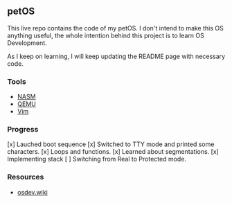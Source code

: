 ## petOS

This live repo contains the code of my petOS. I don't intend to make this OS anything useful, the whole intention behind this project is to learn OS Development.

As I keep on learning, I will keep updating the README page with necessary code.

### Tools
- [NASM](https://nasm.us)
- [QEMU](https://qemu.org)
- [Vim](https://www.vim.org/)

### Progress
[x] Lauched boot sequence
[x] Switched to TTY mode and printed some characters.
[x] Loops and functions.
[x] Learned about segmentations.
[x] Implementing stack
[ ] Switching from Real to Protected mode.

### Resources
- [osdev.wiki](https://wiki.osdev.org)
